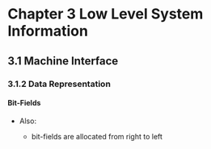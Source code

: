 # Chapter 3 Low Level System Information

## 3.1 Machine Interface

### 3.1.2 Data Representation

#### Bit-Fields

- Also:

    - bit-fields are allocated from right to left
